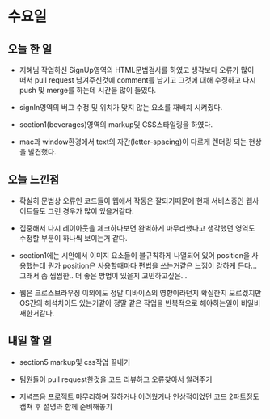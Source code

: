 # 수요일

## 오늘 한 일
- 지혜님 작업하신 SignUp영역의 HTML문법검사를 하였고 생각보다 오류가 많이 떠서 pull request 남겨주신것에 comment를 남기고 그것에 대해 수정하고 다시 push 및 merge를 하는데 시간을 많이 들였다.

- signIn영역의 버그 수정 및 위치가 맞지 않는 요소를 재배치 시켜줬다.

- section1(beverages)영역의 markup및 CSS스타일링을 하였다.

- mac과 window환경에서 text의 자간(letter-spacing)이 다르게 렌더링 되는 현상을 발견했다.

## 오늘 느낀점
- 확실히 문법상 오류인 코드들이 웹에서 작동은 잘되기때문에 현재 서비스중인 웹사이트들도 그런 경우가 많이 있을거같다.

- 집중해서 다시 레이아웃을 체크하다보면 완벽하게 마무리했다고 생각했던 영역도 수정할 부분이 하나씩 보이는거 같다.

- section1에는 시안에서 이미지 요소들이 불규칙하게 나열되어 있어 position을 사용했는데 뭔가 position은 사용할때마다 편법을 쓰는거같은 느낌이 강하게 든다... 그래서 좀 찝찝한.. 더 좋은 방법이 있을지 고민하고싶은...

- 웹은 크로스브라우징 이외에도 정말 디바이스의 영향이라던지 확실한지 모르겠지만 OS간의 해석차이도 있는거같아 정말 같은 작업을 반복적으로 해야하는일이 비일비재한거같다.

## 내일 할 일
- section5 markup및 css작업 끝내기

- 팀원들이 pull request한것을 코드 리뷰하고 오류찾아서 알려주기

- 저녁쯔음 프로젝트 마무리하며 잘하거나 어려웠거나 인상적이었던 코드 2파트정도 캡쳐 후 설명과 함께 준비해놓기